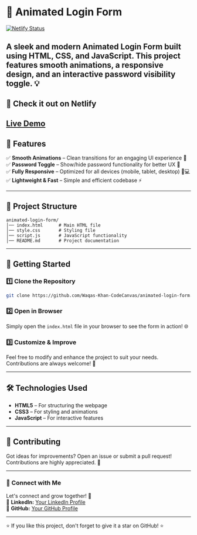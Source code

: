 # 🚀 Animated Login Form 
[![Netlify Status](https://api.netlify.com/api/v1/badges/93c74265-4841-4cc4-acf6-bb712db12abc/deploy-status)](https://app.netlify.com/sites/loginform-animated/deploys)

A sleek and modern **Animated Login Form** built using **HTML, CSS, and JavaScript**. This project features smooth animations, a responsive design, and an interactive password visibility toggle. 💡
---

## 🔗 Check it out on Netlify
[Live Demo](https://loginform-animated.netlify.app/) 
---

## 🌟 Features
✅ **Smooth Animations** – Clean transitions for an engaging UI experience 🎨  
✅ **Password Toggle** – Show/hide password functionality for better UX 🔑  
✅ **Fully Responsive** – Optimized for all devices (mobile, tablet, desktop) 📱💻  
✅ **Lightweight & Fast** – Simple and efficient codebase ⚡  



---

## 📂 Project Structure
```
animated-login-form/
│── index.html      # Main HTML file
│── style.css       # Styling file
│── script.js       # JavaScript functionality
│── README.md       # Project documentation
```

---

## 🚀 Getting Started
### 1️⃣ Clone the Repository
```sh
git clone https://github.com/Waqas-Khan-CodeCanvas/animated-login-form.git
```
### 2️⃣ Open in Browser
Simply open the `index.html` file in your browser to see the form in action! 🌐

### 3️⃣ Customize & Improve
Feel free to modify and enhance the project to suit your needs. Contributions are always welcome! 🤩

---

## 🛠️ Technologies Used
- **HTML5** – For structuring the webpage
- **CSS3** – For styling and animations
- **JavaScript** – For interactive features

---

## 🤝 Contributing
Got ideas for improvements? Open an issue or submit a pull request! Contributions are highly appreciated. 🚀

---


### 📢 Connect with Me
Let's connect and grow together! 🚀  
🔗 **LinkedIn:** [Your LinkedIn Profile](https://www.linkedin.com/in/waqas-khan10/)   
🔗 **GitHub:** [Your GitHub Profile](https://github.com/Waqas-Khan-CodeCanvas)   

---

⭐ If you like this project, don't forget to give it a star on GitHub! ⭐

